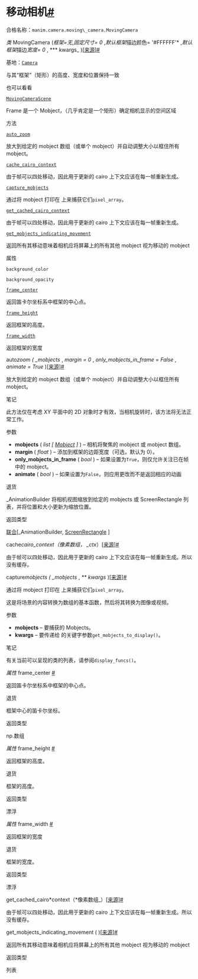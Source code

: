 # 移动相机[#](#movingcamera "此标题的固定链接")

合格名称：`manim.camera.moving\_camera.MovingCamera`

_类_ MovingCamera (_框架=无_,_固定尺寸= 0_ ,*默认框架*描边颜色= '#FFFFFF'* ,*默认框架*描边*宽度= 0* , *\*\* kwargs\_ )[\[来源\]](../_modules/manim/camera/moving_camera.html#MovingCamera)[#](#manim.camera.moving_camera.MovingCamera "此定义的固定链接")

基地：[`Camera`](manim.camera.camera.Camera.html#manim.camera.camera.Camera "manim.camera.camera.Camera")

与其“框架”（矩形）的高度、宽度和位置保持一致

也可以看看

[`MovingCameraScene`](manim.scene.moving_camera_scene.MovingCameraScene.html#manim.scene.moving_camera_scene.MovingCameraScene "manim.scene.movi​​ng_camera_scene.MovingCameraScene")

Frame 是一个 Mobject，（几乎肯定是一个矩形）确定相机显示的空间区域

方法

[`auto_zoom`](#manim.camera.moving_camera.MovingCamera.auto_zoom "manim.camera.movi​​ng_camera.MovingCamera.auto_zoom")

放大到给定的 mobject 数组（或单个 mobject）并自动调整大小以框住所有 mobject。

[`cache_cairo_context`](#manim.camera.moving_camera.MovingCamera.cache_cairo_context "manim.camera.movi​​ng_camera.MovingCamera.cache_cairo_context")

由于帧可以四处移动，因此用于更新的 cairo 上下文应该在每一帧重新生成。

[`capture_mobjects`](#manim.camera.moving_camera.MovingCamera.capture_mobjects "manim.camera.movi​​ng_camera.MovingCamera.capture_mobjects")

通过将 mobject 打印在 上来捕获它们`pixel_array`。

[`get_cached_cairo_context`](#manim.camera.moving_camera.MovingCamera.get_cached_cairo_context "manim.camera.movi​​ng_camera.MovingCamera.get_cached_cairo_context")

由于帧可以四处移动，因此用于更新的 cairo 上下文应该在每一帧重新生成。

[`get_mobjects_indicating_movement`](#manim.camera.moving_camera.MovingCamera.get_mobjects_indicating_movement "manim.camera.movi​​ng_camera.MovingCamera.get_mobjects_indicating_movement")

返回所有其移动意味着相机应将屏幕上的所有其他 mobject 视为移动的 mobject

属性

`background_color`

`background_opacity`

[`frame_center`](#manim.camera.moving_camera.MovingCamera.frame_center "manim.camera.movi​​ng_camera.MovingCamera.frame_center")

返回笛卡尔坐标系中框架的中心点。

[`frame_height`](#manim.camera.moving_camera.MovingCamera.frame_height "manim.camera.movi​​ng_camera.MovingCamera.frame_height")

返回框架的高度。

[`frame_width`](#manim.camera.moving_camera.MovingCamera.frame_width "manim.camera.movi​​ng_camera.MovingCamera.frame_width")

返回框架的宽度

auto*zoom ( \_mobjects* , _margin = 0_ , _only_mobjects_in_frame = False_ , _animate = True_ )[\[来源\]](../_modules/manim/camera/moving_camera.html#MovingCamera.auto_zoom)[#](#manim.camera.moving_camera.MovingCamera.auto_zoom "此定义的固定链接")

放大到给定的 mobject 数组（或单个 mobject）并自动调整大小以框住所有 mobject。

笔记

此方法仅在考虑 XY 平面中的 2D 对象时才有效，当相机旋转时，该方法将无法正常工作。

参数

- **mobjects** ( _list_ _\[_ [_Mobject_](manim.mobject.mobject.Mobject.html#manim.mobject.mobject.Mobject "manim.mobject.mobject.Mobject") _\]_ ) – 相机将聚焦的 mobject 或 mobject 数组。
- **margin** ( _float_ ) – 添加到框架的边距宽度（可选，默认为 0）。
- **only_mobjects_in_frame** ( _bool_ ) – 如果设置为`True`，则仅允许关注已在帧中的 mobject。
- **animate** ( _bool_ ) – 如果设置为`False`，则应用更改而不是返回相应的动画

退货

\_AnimationBuilder 将相机视图缩放到给定的 mobjects 或 ScreenRectangle 列表，并将位置和大小更新为缩放位置。

返回类型

[联合](manim.mobject.geometry.boolean_ops.Union.html#manim.mobject.geometry.boolean_ops.Union "manim.mobject.geometry.boolean_ops.Union")\[\_AnimationBuilder, [ScreenRectangle](manim.mobject.frame.ScreenRectangle.html#manim.mobject.frame.ScreenRectangle "manim.mobject.frame.ScreenRectangle") \]

cache*cairo_context（*像素数组*， \_ctx*）[\[来源\]](../_modules/manim/camera/moving_camera.html#MovingCamera.cache_cairo_context)[#](#manim.camera.moving_camera.MovingCamera.cache_cairo_context "此定义的固定链接")

由于帧可以四处移动，因此用于更新的 cairo 上下文应该在每一帧重新生成。所以没有缓存。

capture*mobjects ( \_mobjects* , _\*\* kwargs_ )[\[来源\]](../_modules/manim/camera/moving_camera.html#MovingCamera.capture_mobjects)[#](#manim.camera.moving_camera.MovingCamera.capture_mobjects "此定义的固定链接")

通过将 mobject 打印在 上来捕获它们`pixel_array`。

这是将场景的内容转换为数组的基本函数，然后将其转换为图像或视频。

参数

- **mobjects** – 要捕获的 Mobjects。
- **kwargs** – 要传递给 的关键字参数`get_mobjects_to_display()`。

笔记

有关当前可以呈现的类的列表，请参阅`display_funcs()`。

_属性_ frame_center [#](#manim.camera.moving_camera.MovingCamera.frame_center "此定义的固定链接")

返回笛卡尔坐标系中框架的中心点。

退货

框架中心的笛卡尔坐标。

返回类型

np.数组

_属性_ frame_height [#](#manim.camera.moving_camera.MovingCamera.frame_height "此定义的固定链接")

返回框架的高度。

退货

框架的高度。

返回类型

漂浮

_属性_ frame_width [#](#manim.camera.moving_camera.MovingCamera.frame_width "此定义的固定链接")

返回框架的宽度

退货

框架的宽度。

返回类型

漂浮

get_cached_cairo*context（*像素数组\_）[\[来源\]](../_modules/manim/camera/moving_camera.html#MovingCamera.get_cached_cairo_context)[#](#manim.camera.moving_camera.MovingCamera.get_cached_cairo_context "此定义的固定链接")

由于帧可以四处移动，因此用于更新的 cairo 上下文应该在每一帧重新生成。所以没有缓存。

get_mobjects_indicating_movement ( )[\[来源\]](../_modules/manim/camera/moving_camera.html#MovingCamera.get_mobjects_indicating_movement)[#](#manim.camera.moving_camera.MovingCamera.get_mobjects_indicating_movement "此定义的固定链接")

返回所有其移动意味着相机应将屏幕上的所有其他 mobject 视为移动的 mobject

返回类型

列表
